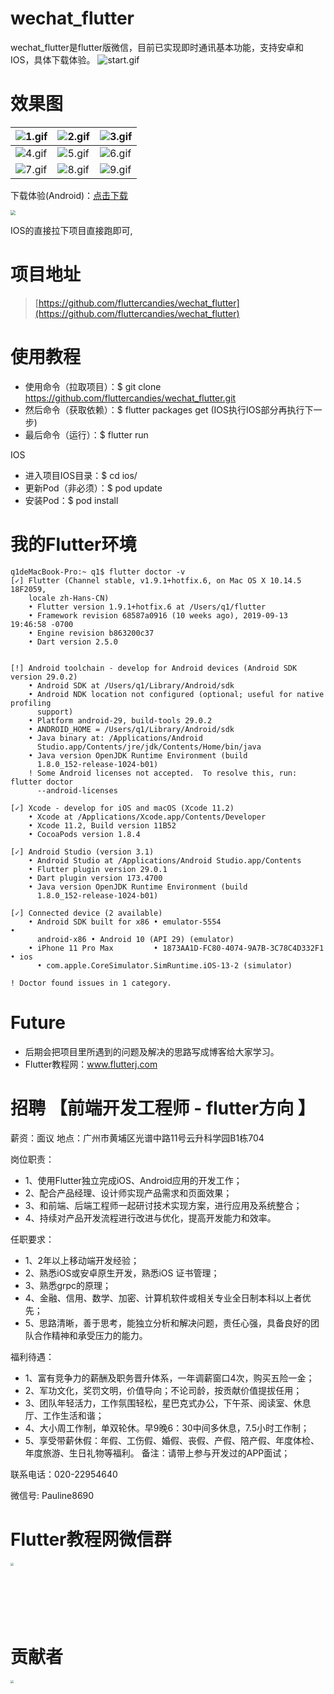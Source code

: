 # wechat_flutter

wechat_flutter是flutter版微信，目前已实现即时通讯基本功能，支持安卓和IOS，具体下载体验。
![start.gif](https://github.com/fluttercandies/wechat_flutter/blob/master/assets/git/start.gif)

# 效果图
|![1.gif](https://github.com/fluttercandies/wechat_flutter/blob/master/assets/git/1.jpg)| ![2.gif](https://github.com/fluttercandies/wechat_flutter/blob/master/assets/git/2.gif) | ![3.gif](https://github.com/fluttercandies/wechat_flutter/blob/master/assets/git/3.gif)|
| --- | --- | --- |
| ![4.gif](https://github.com/fluttercandies/wechat_flutter/blob/master/assets/git/4.gif) | ![5.gif](https://github.com/fluttercandies/wechat_flutter/blob/master/assets/git/5.gif) | ![6.gif](https://github.com/fluttercandies/wechat_flutter/blob/master/assets/git/6.gif) |
| ![7.gif](https://github.com/fluttercandies/wechat_flutter/blob/master/assets/git/7.gif) | ![8.gif](https://github.com/fluttercandies/wechat_flutter/blob/master/assets/git/8.gif) | ![9.gif](https://github.com/fluttercandies/wechat_flutter/blob/master/assets/git/9.gif) |
下载体验(Android)：[点击下载](http://www.flutterj.com/app-release.apk)

<img src="http://www.flutterj.com/download.png" style="zoom:50%;" />

IOS的直接拉下项目直接跑即可,


# 项目地址

 > [https://github.com/fluttercandies/wechat_flutter](https://github.com/fluttercandies/wechat_flutter)

# 使用教程

*  使用命令（拉取项目）：$ git clone https://github.com/fluttercandies/wechat_flutter.git
*  然后命令（获取依赖）：$ flutter packages get  (IOS执行IOS部分再执行下一步)
*  最后命令（运行）：$ flutter run

IOS
*  进入项目IOS目录：$ cd ios/
*  更新Pod（非必须）：$ pod update
*  安装Pod：$ pod install

# 我的Flutter环境
```
q1deMacBook-Pro:~ q1$ flutter doctor -v
[✓] Flutter (Channel stable, v1.9.1+hotfix.6, on Mac OS X 10.14.5 18F2059,
    locale zh-Hans-CN)
    • Flutter version 1.9.1+hotfix.6 at /Users/q1/flutter
    • Framework revision 68587a0916 (10 weeks ago), 2019-09-13 19:46:58 -0700
    • Engine revision b863200c37
    • Dart version 2.5.0

 
[!] Android toolchain - develop for Android devices (Android SDK version 29.0.2)
    • Android SDK at /Users/q1/Library/Android/sdk
    • Android NDK location not configured (optional; useful for native profiling
      support)
    • Platform android-29, build-tools 29.0.2
    • ANDROID_HOME = /Users/q1/Library/Android/sdk
    • Java binary at: /Applications/Android
      Studio.app/Contents/jre/jdk/Contents/Home/bin/java
    • Java version OpenJDK Runtime Environment (build
      1.8.0_152-release-1024-b01)
    ! Some Android licenses not accepted.  To resolve this, run: flutter doctor
      --android-licenses

[✓] Xcode - develop for iOS and macOS (Xcode 11.2)
    • Xcode at /Applications/Xcode.app/Contents/Developer
    • Xcode 11.2, Build version 11B52
    • CocoaPods version 1.8.4

[✓] Android Studio (version 3.1)
    • Android Studio at /Applications/Android Studio.app/Contents
    • Flutter plugin version 29.0.1
    • Dart plugin version 173.4700
    • Java version OpenJDK Runtime Environment (build
      1.8.0_152-release-1024-b01)

[✓] Connected device (2 available)
    • Android SDK built for x86 • emulator-5554                        •
      android-x86 • Android 10 (API 29) (emulator)
    • iPhone 11 Pro Max         • 1873AA1D-FC80-4074-9A7B-3C78C4D332F1 • ios
      • com.apple.CoreSimulator.SimRuntime.iOS-13-2 (simulator)

! Doctor found issues in 1 category.
```

# Future

*  后期会把项目里所遇到的问题及解决的思路写成博客给大家学习。
*  Flutter教程网：www.flutterj.com

# 招聘 【前端开发工程师 - flutter方向 】
薪资：面议
地点：广州市黄埔区光谱中路11号云升科学园B1栋704

岗位职责：
*  1、使用Flutter独立完成iOS、Android应用的开发工作；
*  2、配合产品经理、设计师实现产品需求和页面效果；
*  3、和前端、后端工程师一起研讨技术实现方案，进行应用及系统整合；
*  4、持续对产品开发流程进行改进与优化，提高开发能力和效率。

任职要求：
*  1、2年以上移动端开发经验；
*  2、熟悉iOS或安卓原生开发，熟悉iOS 证书管理；
*  3、熟悉grpc的原理；
*  4、金融、信用、数学、加密、计算机软件或相关专业全日制本科以上者优先；
*  5、思路清晰，善于思考，能独立分析和解决问题，责任心强，具备良好的团队合作精神和承受压力的能力。

福利待遇：
*  1、富有竞争力的薪酬及职务晋升体系，一年调薪窗口4次，购买五险一金；
*  2、军功文化，奖罚文明，价值导向；不论司龄，按贡献价值提拔任用；
*  3、团队年轻活力，工作氛围轻松，星巴克式办公，下午茶、阅读室、休息厅、工作生活和谐；
*  4、大小周工作制，单双轮休。早9晚6：30中间多休息，7.5小时工作制；
*  5、享受带薪休假：年假、工伤假、婚假、丧假、产假、陪产假、年度体检、年度旅游、生日礼物等福利。
备注：请带上参与开发过的APP面试；

联系电话：020-22954640

微信号: Pauline8690

# Flutter教程网微信群

<img src="http://www.flutterj.com/content/uploadfile/201903/64821551854137.png" height="300" width="300" style="zoom:30%;" />


# 贡献者

<img src="http://www.flutterj.com/circle-cropped.png" height="150" width="150" style="zoom:30%;" />